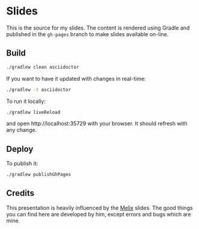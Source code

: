# Slides

This is the source for my slides. The content is rendered using Gradle and published in the `gh-pages` branch to make slides available on-line.

## Build


```sh
./gradlew clean asciidoctor
```

If you want to have it updated with changes in real-time:

```sh
./gradlew -t asciidoctor
```

To run it locally:

```sh
./gradlew liveReload
```

and open http://localhost:35729 with your browser. It should refresh with any change.

## Deploy

To publish it:

```sh
./gradlew publishGhPages
```

## Credits

This presentation is heavily influenced by the [Melix](https://github.com/melix) slides. The good things you can find here are developed by him, except errors and bugs which are mine.
